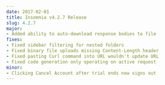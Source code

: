 ```yaml
---
date: 2017-02-01
title: Insomnia v4.2.7 Release
slug: 4.2.7
major:
- Added ability to auto-download response bodies to file
fixes:
- Fixed sidebar filtering for nested folders
- Fixed binary file uploads missing Content-Length header
- Fixed pasting Curl command into URL wouldn't update URL
- Fixed code generation only operating on active request
minor:
- Clicking Cancel Account after trial ends now signs out
---
```

